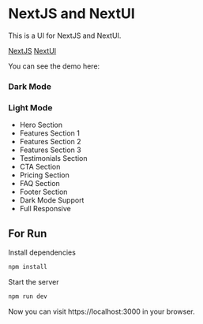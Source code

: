 # NextJS and NextUI

This is a UI for NextJS and NextUI. 

[NextJS](https://nextjs.org/) 
[NextUI](https://nextui.org/)

You can see the demo here: 

### Dark Mode

### Light Mode

- Hero Section
- Features Section 1
- Features Section 2
- Features Section 3
- Testimonials Section
- CTA Section
- Pricing Section
- FAQ Section
- Footer Section
- Dark Mode Support
- Full Responsive

## For Run

Install dependencies

    
```bash
npm install
```

Start the server

    
        
```bash
npm run dev
```

Now you can visit https://localhost:3000 in your browser.
